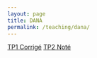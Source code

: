 ```yaml
---
layout: page
title: DANA
permalink: /teaching/dana/
---
```

[TP1 Corrigé](https://colab.research.google.com/drive/1LCDFx5HerZK-ryLQpEbW32YXs7FdD2Ij?usp=sharing)
[TP2 Noté](https://colab.research.google.com/drive/1WxmBts2VKEr_uNQt6eyRYnK4455FWyEY?usp=sharing)
